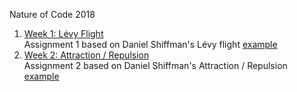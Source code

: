 Nature of Code 2018

1. [Week 1: Lévy Flight](https://alicehgsun.github.io/NOC18/week1/)
<br>Assignment 1 based on Daniel Shiffman's Lévy flight [example](https://github.com/CodingTrain/Rainbow-Code/blob/master/CodingChallenges/CC_53_random_walk_levy/sketch.js)
1. [Week 2: Attraction / Repulsion](https://alicehgsun.github.io/NOC18/week2/)
<br>Assignment 2 based on Daniel Shiffman's Attraction / Repulsion [example](https://github.com/CodingTrain/Rainbow-Code/tree/master/CodingChallenges/CC_56_attraction_repulsion)

